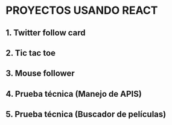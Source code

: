 # PROYECTOS USANDO REACT

## 1. Twitter follow card
## 2. Tic tac toe
## 3. Mouse follower
## 4. Prueba técnica (Manejo de APIS)
## 5. Prueba técnica (Buscador de películas)

